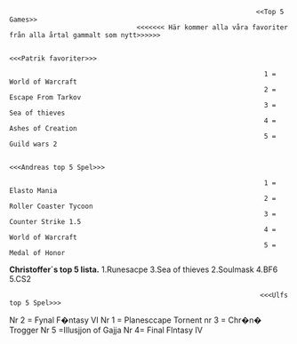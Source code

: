                                                                   <<Top 5 Games>>
                                    <<<<<<< Här kommer alla våra favoriter från alla årtal gammalt som nytt>>>>>>
  
                                                                   <<<Patrik favoriter>>>
                                                                  
                                                                    1 = World of Warcraft
                                                                    2 = Escape From Tarkov
                                                                    3 = Sea of thieves
                                                                    4 = Ashes of Creation
                                                                    5 = Guild wars 2

                                                                   <<<Andreas top 5 Spel>>>  
                                                                   
                                                                    1 = Elasto Mania
                                                                    2 = Roller Coaster Tycoon
                                                                    3 = Counter Strike 1.5
                                                                    4 = World of Warcraft
                                                                    5 = Medal of Honor 

































**Christoffer´s top 5 lista.**
1.Runesacpe
3.Sea of thieves
2.Soulmask
4.BF6
5.CS2
















                                                                   <<<Ulfs top 5 Spel>>>              
 Nr 2 = Fynal F�ntasy VI
 Nr 1 = Planesccape Tornent
 nr 3 = Chr�n� Trogger
 Nr 5  =Illusjjon of Gajja
 Nr 4=  Final Flntasy IV